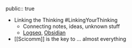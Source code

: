 public:: true

- Linking the Thinking #LinkingYourThinking
	- Connecting notes, ideas, unknown stuff
	- [Logseq](https://github.com/logseq/logseq/releases/tag/0.2.8), [Obsidian](https://obsidian.md)
- [[Scicomm]] is the key to ... almost everything